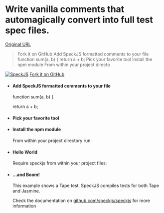 # Write vanilla comments that automagically convert into full test spec files.

[Original URL](http://speckjs.github.io/)

> Fork it on GitHub Add SpeckJS formatted comments to your file function sum(a, b) { return a + b; Pick your favorite tool Install the npm module From within your project directo

[![SpeckJS](http://speckjs.github.io/assets/SpeckJS-logo.png)](http://speckjs.github.io/) [Fork it on GitHub](https://github.com/speckjs/speckjs/)

- #### Add SpeckJS formatted comments to your file

  function sum(a, b) {

  return a + b;

- #### Pick your favorite tool

- #### Install the npm module

  From within your project directory run:

- #### Hello World

  Require speckjs from within your project files:

- #### ...and Boom!

  This example shows a Tape test. SpeckJS compiles tests for both Tape and Jasmine.

  Check the documentation on [github.com/speckjs/speckjs](https://github.com/speckjs/speckjs) for more information
